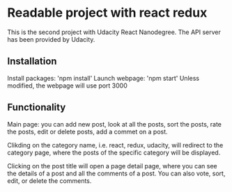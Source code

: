 # Readable project with react redux
This is the second project with Udacity React Nanodegree. The API server has been provided by Udacity.

## Installation
Install packages: 'npm install'
Launch webpage: 'npm start'
Unless modified, the webpage will use port 3000

## Functionality
Main page: 
you can add new post, look at all the posts, sort the posts, rate the posts, edit or delete posts, add a commet on a post. 

Clikding on the category name, i.e. react, redux, udacity, will redirect to the category page, where the posts of the specific category will be displayed.

Clicking on the post title will open a page detail page, where you can see the details of a post and all the comments of a post. You can also vote, sort, edit, or delete the comments.